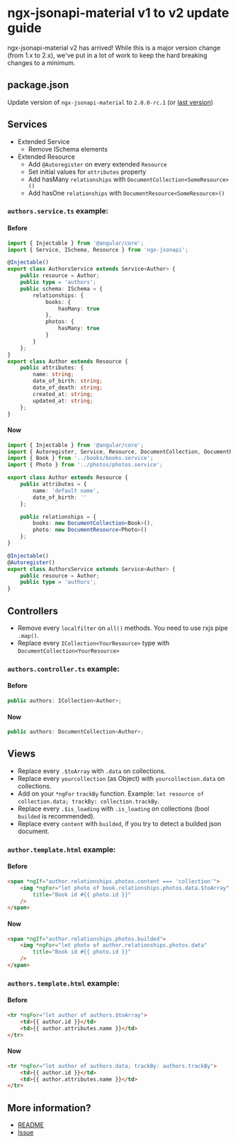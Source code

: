 # ngx-jsonapi-material v1 to v2 update guide

ngx-jsonapi-material v2 has arrived! While this is a major version change (from 1.x to 2.x), we've put in a lot of work to keep the hard breaking changes to a minimum.

## package.json

Update version of `ngx-jsonapi-material` to `2.0.0-rc.1` (or [last version](https://www.npmjs.com/package/ngx-jsonapi-material))

## Services

-   Extended Service
    -   Remove ISchema elements
-   Extended Resource
    -   Add `@Autoregister` on every extended `Resource`
    -   Set initial values for `attributes` property
    -   Add hasMany `relationships` with `DocumentCollection<SomeResource>()`
    -   Add hasOne `relationships` with `DocumentResource<SomeResource>()`

### `authors.service.ts` example:

#### Before

```typescript
import { Injectable } from '@angular/core';
import { Service, ISchema, Resource } from 'ngx-jsonapi';

@Injectable()
export class AuthorsService extends Service<Author> {
    public resource = Author;
    public type = 'authors';
    public schema: ISchema = {
        relationships: {
            books: {
                hasMany: true
            },
            photos: {
                hasMany: true
            }
        }
    };
}
export class Author extends Resource {
    public attributes: {
        name: string;
        date_of_birth: string;
        date_of_death: string;
        created_at: string;
        updated_at: string;
    };
}
```

#### Now

```typescript
import { Injectable } from '@angular/core';
import { Autoregister, Service, Resource, DocumentCollection, DocumentResource } from 'ngx-jsonapi';
import { Book } from '../books/books.service';
import { Photo } from '../photos/photos.service';

export class Author extends Resource {
    public attributes = {
        name: 'default name',
        date_of_birth: ''
    };

    public relationships = {
        books: new DocumentCollection<Book>(),
        photo: new DocumentResource<Photo>()
    };
}

@Injectable()
@Autoregister()
export class AuthorsService extends Service<Author> {
    public resource = Author;
    public type = 'authors';
}
```

## Controllers

-   Remove every `localfilter` on `all()` methods. You need to use rxjs pipe `.map()`.
-   Replace every `ICollection<YourResource>` type with `DocumentCollection<YourResource>`

### `authors.controller.ts` example:

#### Before

```typescript
public authors: ICollection<Author>;
```

#### Now

```typescript
public authors: DocumentCollection<Author>;
```

## Views

-   Replace every `.$toArray` with `.data` on collections.
-   Replace every `yourcollection` (as Object) with `yourcollection.data` on collections.
-   Add on your `*ngFor` `trackBy` function. Example: `let resource of collection.data; trackBy: collection.trackBy`.
-   Replace every `.$is_loading` with `.is_loading` on collections (bool `builded` is recommended).
-   Replace every `content` with `builded`, if you try to detect a builded json document.

### `author.template.html` example:

#### Before

```html
<span *ngIf="author.relationships.photos.content === 'collection'">
    <img *ngFor="let photo of book.relationships.photos.data.$toArray"
        title="Book id #{{ photo.id }}"
    />
</span>
```

#### Now

```html
<span *ngIf="author.relationships.photos.builded">
    <img *ngFor="let photo of author.relationships.photos.data"
        title="Book id #{{ photo.id }}"
    />
</span>
```

### `authors.template.html` example:

#### Before

```html
<tr *ngFor="let author of authors.$toArray">
    <td>{{ author.id }}</td>
    <td>{{ author.attributes.name }}</td>
</tr>
```

#### Now

```html
<tr *ngFor="let author of authors.data; trackBy: authors.trackBy">
    <td>{{ author.id }}</td>
    <td>{{ author.attributes.name }}</td>
</tr>
```

## More information?

-   [README](https://github.com/reyesoft/ngx-jsonapi-material/blob/initial-commit-v2/README.md)
-   [Issue](https://github.com/reyesoft/ngx-jsonapi-material/issues/105)
